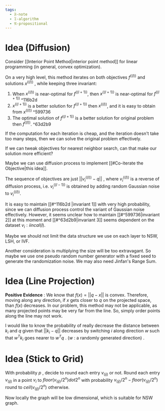 ```yaml
---
tags:
  - 𝔉-note
  - 𝔗-algorithm
  - 𝔑-propositional
---
```


# Idea (Diffusion)

Consider [[Interior Point Method|interior point method]] for linear programming (in general, convex optimization). 

On a very high level, this method iterates on both objectives ${f^((l))}$ and solutions ${x^((l))}$ , while keeping three invariant: 
1. When $x^((l))$ is near-optimal for $f^((l+1))$, then $x^((l+1))$ is near-optimal for $f^((l+1))$ ^116b2d
2. $x^((l+1))$ is a better solution for $f^((l+1))$ then $x^((l))$, and it is easy to obtain from $x^((l))$ ^599736
3. The optimal solution of $f^((l+1))$ is a better solution for original problem then $f^((l))$.  ^63d2b9

If the computation for each iteration is cheap, and the iteration doesn't take too many steps, then we can solve the original problem effectively. 

If we can tweak objectives for nearest neighbor search, can that make our solution more efficient?

Maybe we can use diffusion process to implement [[#Co-iterate the Objective|this idea]]. 

The sequence of objectives are just $||v_i^((l)) - q||$ , where $v_i^((l))$ is a reverse of diffusion process, i.e. $v_i^((l-1))$ is obtained by adding random Gaussian noise to $v_i^((l))$. 

It is easy to maintain [[#^116b2d |invariant 1]] with very high probability, since we can diffusion process control the variant of Gaussian noise effectively. However, it seems unclear how to maintain [[#^599736|invariant 2]] at this moment and [[#^63d2b9|invariant 3]] seems dependent on the dataset ${v_i: i in cal(I)}$. 

Maybe we should not limit the data structure we use on each layer to NSW, LSH, or IVF. 

Another consideration is multiplying the size will be too extravagant. So maybe we use one pseudo random number generator with a fixed seed to generate the randomization noise. We may also need Jinfan's Range Sum. 

# Idea (Line Projection)

**Positive Evidence** : We know that $f(x) = ||q-x||$ is convex. Therefore, moving along any direction, if $x$ gets closer to $q$ on the projected space, than $f(x)$ decreases. In our problem, this method may not be applicable, as many projected points may be very far from the line. So, simply order points along the line may not work. 

I would like to know the probability of really decrease the distance between $k_i$ and $q$ given that $||k_i - q||$ decreases by switching $i$ along direction $w$ such that $w^T k_i$ goes nearer to $w^T q$ . ($w$ :  a randomly generated direction) . 

# Idea (Stick to Grid)

With probability $p$ , decide to round each entry $v_(i j)$ or not. Round each entry $v_(i j)$ in a point $v_i$ to $floor(v_(i j)/2^n) dot 2^n$ with probability $v_(i j)/2^n - floor(v_(i j)/2^n)$ round to $ceil(v_(i j)/2^n)$ otherwise. 

Now locally the graph will be low dimensional, which is suitable for NSW graph. 
